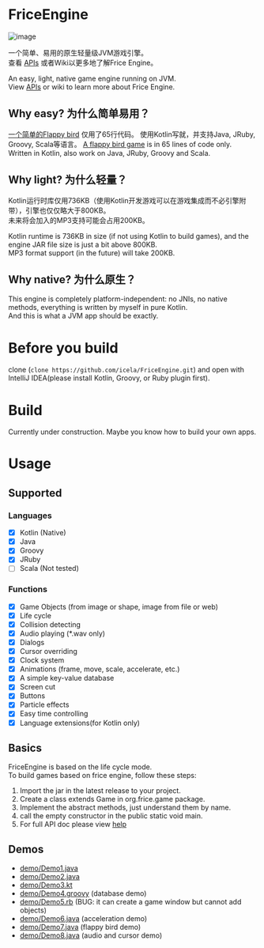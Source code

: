 # FriceEngine

![image](https://avatars1.githubusercontent.com/u/21008243)

一个简单、易用的原生轻量级JVM游戏引擎。<br/>
查看 [APIs](apis.md) 或者Wiki以更多地了解Frice Engine。

An easy, light, native game engine running on JVM.<br/>
View [APIs](apis.md) or wiki to learn more about Frice Engine.

## Why easy? 为什么简单易用？
[一个简单的Flappy bird](demo/Demo7.java) 仅用了65行代码。
使用Kotlin写就，并支持Java, JRuby, Groovy, Scala等语言。
[A flappy bird game](demo/Demo7.java) is in 65 lines of code only.<br/>
Written in Kotlin, also work on Java, JRuby, Groovy and Scala.

## Why light? 为什么轻量？
Kotlin运行时库仅用736KB（使用Kotlin开发游戏可以在游戏集成而不必引擎附带），引擎也仅仅略大于800KB。<br/>
未来将会加入的MP3支持可能会占用200KB。

Kotlin runtime is 736KB in size (if not using Kotlin to build games), and the engine JAR file size is just a bit above 800KB.<br/>
MP3 format support (in the future) will take 200KB.

## Why native? 为什么原生？
This engine is completely platform-independent: no JNIs, no native methods, everything is written by myself in pure Kotlin.<br/>
And this is what a JVM app should be exactly.

# Before you build
clone (`clone https://github.com/icela/FriceEngine.git`) and open with IntelliJ IDEA(please install Kotlin, Groovy, or Ruby plugin first).

# Build
Currently under construction. Maybe you know how to build your own apps.

# Usage

## Supported

### Languages
- [X] Kotlin (Native)
- [X] Java
- [X] Groovy
- [X] JRuby
- [ ] Scala (Not tested)

### Functions
- [X] Game Objects (from image or shape, image from file or web)
- [X] Life cycle
- [X] Collision detecting
- [X] Audio playing (*.wav only)
- [X] Dialogs
- [X] Cursor overriding
- [X] Clock system
- [X] Animations (frame, move, scale, accelerate, etc.)
- [X] A simple key-value database
- [X] Screen cut
- [X] Buttons
- [X] Particle effects
- [X] Easy time controlling
- [X] Language extensions(for Kotlin only)

## Basics
FriceEngine is based on the life cycle mode.<br/>
To build games based on frice engine, follow these steps:

1. Import the jar in the latest release to your project.
2. Create a class extends Game in org.frice.game package.
3. Implement the abstract methods, just understand them by name.
4. call the empty constructor in the public static void main.
5. For full API doc please view [help](help.md)

## Demos

- [demo/Demo1.java](demo/Demo1.java)
- [demo/Demo2.java](demo/Demo2.java)
- [demo/Demo3.kt](demo/Demo3.kt)
- [demo/Demo4.groovy](demo/Demo4.groovy) (database demo)
- [demo/Demo5.rb](demo/Demo5.rb) (BUG: it can create a game window but cannot add objects)
- [demo/Demo6.java](demo/Demo6.java) (acceleration demo)
- [demo/Demo7.java](demo/Demo7.java) (flappy bird demo)
- [demo/Demo8.java](demo/Demo8.java) (audio and cursor demo)
